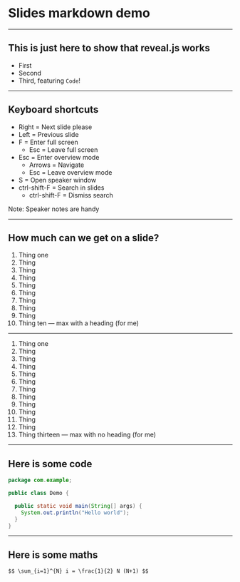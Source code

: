# Slides markdown demo

---

## This is just here to show that reveal.js works

- First
- Second
- Third, featuring `Code`!

---

## Keyboard shortcuts

- Right = Next slide please
- Left = Previous slide
- F = Enter full screen
    - Esc = Leave full screen
- Esc = Enter overview mode
    - Arrows = Navigate
    - Esc = Leave overview mode
- S = Open speaker window
- ctrl-shift-F = Search in slides
    - ctrl-shift-F = Dismiss search

Note: Speaker notes are handy

---

## How much can we get on a slide?

1. Thing one
1. Thing
1. Thing
1. Thing
1. Thing
1. Thing
1. Thing
1. Thing
1. Thing
1. Thing ten — max with a heading (for me)

---

1. Thing one
1. Thing
1. Thing
1. Thing
1. Thing
1. Thing
1. Thing
1. Thing
1. Thing
1. Thing
1. Thing
1. Thing
1. Thing thirteen — max with no heading (for me)

---

## Here is some code

```java
package com.example;

public class Demo {

  public static void main(String[] args) {
    System.out.println("Hello world");
  }
}
```

---

## Here is some maths

`$$ \sum_{i=1}^{N} i = \frac{1}{2} N (N+1) $$`

